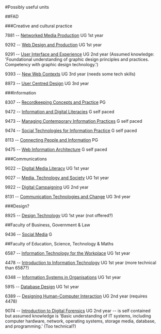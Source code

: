 #Possibly useful units

##FAD

###Creative and cultural practice

7881 -- [Networked Media Production](http://www.canberra.edu.au/coursesandunits/unit?unit_cd=7881&version_number=4&rownum=6377) UG 1st year

9292 -- [Web Design and Production](http://www.canberra.edu.au/coursesandunits/unit?unit_cd=9292&version_number=1&rownum=1844) UG 1st year

9291 -- [User Interface and Experience](http://www.canberra.edu.au/coursesandunits/unit?unit_cd=9291) UG 2nd year (Assumed knowledge: 'Foundational understanding of graphic design principles and practices. Competency with graphic design technology.')

9393 -- [New Web Contexts](http://www.canberra.edu.au/coursesandunits/unit?unit_cd=9393&version_number=1&rownum=5917) UG 3rd year (needs some tech skills)

8973 -- [User Centred Design](http://www.canberra.edu.au/coursesandunits/unit?unit_cd=8973) UG 3rd year

###Information

8307 -- [Recordkeeping Concepts and Practice](http://www.canberra.edu.au/coursesandunits/unit?unit_cd=8307&version_number=3&rownum=3699) PG

9472 -- [Information and Digital Literacies](http://www.canberra.edu.au/coursesandunits/unit?unit_cd=9472&version_number=1&rownum=3314) G self paced 

9473 -- [Managing Contemporary Information Practices](http://www.canberra.edu.au/coursesandunits/unit?unit_cd=9473&version_number=1&rownum=3855) G self paced

9474 -- [Social Technologies for Information Practice](http://www.canberra.edu.au/coursesandunits/unit?unit_cd=9474&version_number=1&rownum=1757) G self paced

8113 -- [Connecting People and Information](http://www.canberra.edu.au/coursesandunits/unit?unit_cd=8113&version_number=3&rownum=7273) PG

9475 -- [Web Information Architecture](http://www.canberra.edu.au/coursesandunits/unit?unit_cd=9475&version_number=1&rownum=1231) G self paced

###Communications

9022 -- [Digital Media Literacy](http://www.canberra.edu.au/coursesandunits/unit?unit_cd=9022&version_number=2&rownum=1331) UG 1st year

9027 -- [Media, Technology and Society](http://www.canberra.edu.au/coursesandunits/unit?unit_cd=9027) UG 1st year

9922 -- [Digital Campaigning](http://www.canberra.edu.au/coursesandunits/unit?unit_cd=9922&version_number=1&rownum=5608) UG 2nd year

8131 -- [Communication Technologies and Change](http://www.canberra.edu.au/coursesandunits/unit?unit_cd=8131) UG 3rd year

###Design?

8925 -- [Design Technology](http://www.canberra.edu.au/coursesandunits/unit?unit_cd=8925&version_number=2&rownum=11365) UG 1st year (not offered?)

##Faculty of Business, Government & Law

9436 -- [Social Media](http://www.canberra.edu.au/coursesandunits/unit?unit_cd=9436&version_number=1&rownum=6064) G

##Faculty of Education, Science, Technology & Maths

6587 -- [Information Technology for the Workplace](http://www.canberra.edu.au/coursesandunits/unit?unit_cd=6587&version_number=6&rownum=1930) UG 1st year

4478 -- [Introduction to Information Technology](http://www.canberra.edu.au/coursesandunits/unit?unit_cd=4478&version_number=8&rownum=158) UG 1st year (more technical than 6587?)

6348 -- [Information Systems in Organisations](http://www.canberra.edu.au/coursesandunits/unit?unit_cd=6348) UG 1st year

5915 -- [Database Design](http://www.canberra.edu.au/coursesandunits/unit?unit_cd=5915) UG 1st year

6389 -- [Designing Human-Computer Interaction](http://www.canberra.edu.au/coursesandunits/unit?unit_cd=6389&version_number=4&rownum=6854) UG 2nd year (requires 4478)

9074 -- [Introduction to Digital Forensics](http://www.canberra.edu.au/coursesandunits/unit?unit_cd=9074&version_number=3&rownum=7269) UG 2nd year -- is self contained but assumed knowledge is 'Basic understanding of IT systems, including computer hardware, network, operating systems, storage media, database, and programming.' (Too technical?)


